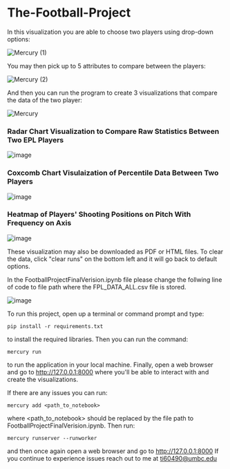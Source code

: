 # The-Football-Project
In this visualization you are able to choose two players using drop-down options:

![Mercury (1)](https://user-images.githubusercontent.com/45957874/208013242-8b52a2c1-29d7-4e1e-ac52-e686e655088e.gif)

You may then pick up to 5 attributes to compare between the players:

![Mercury (2)](https://user-images.githubusercontent.com/45957874/208013268-b6912a16-7eeb-4307-ba1a-92682004328b.gif)

And then you can run the program to create 3 visualizations that compare the data of the two player:

![Mercury](https://user-images.githubusercontent.com/45957874/208012946-287f34ad-e8d5-4c73-a9ea-47bcd2525e39.gif)

<h3> Radar Chart Visualization to Compare Raw Statistics Between Two EPL Players </h3>

![image](https://github.com/user-attachments/assets/c4d2bf9c-6f03-43c1-a210-cc6697e93da8)

<h3> Coxcomb Chart Visulaization of Percentile Data Between Two Players </h3>

![image](https://github.com/user-attachments/assets/59e28595-5fed-4138-948a-9896a81fcb9a)

<h3> Heatmap of Players' Shooting Positions on Pitch With Frequency on Axis </h3>

![image](https://github.com/user-attachments/assets/332f20a1-516b-4cc2-b62b-e875273c5ae9)

These visualization may also be downloaded as PDF or HTML files. To clear the data, click "clear runs" on the bottom left and it will go back to default options.

In the FootballProjectFinalVerision.ipynb file please change the follwing line of code to file path where the FPL_DATA_ALL.csv file is stored.

![image](https://user-images.githubusercontent.com/45957874/208026958-46992ca4-a95e-4668-a44c-ee49359086cf.png)

To run this project, open up a terminal or command prompt and type:
```
pip install -r requirements.txt
```
to install the required libraries. Then you can run the command:
```
mercury run
```
to run the application in your local machine. Finally, open a web browser and
go to  http://127.0.0.1:8000 where you'll be able to interact with and create the visualizations.

If there are any issues you can run:
```
mercury add <path_to_notebook>
```
where <path_to_notebook> should be replaced by the file path to FootballProjectFinalVerision.ipynb. Then run:
```
mercury runserver --runworker
```
and then once again open a web browser and go to  http://127.0.0.1:8000 If you continue to experience issues
reach out to me at ti60490@umbc.edu
